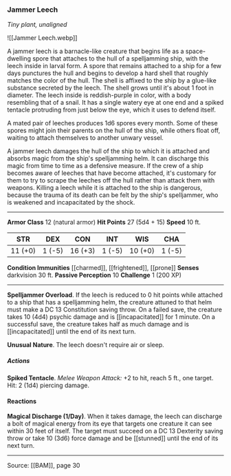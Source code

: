 ### Jammer Leech
_Tiny plant, unaligned_

![[Jammer Leech.webp]]

A jammer leech is a barnacle-like creature that begins life as a space-dwelling spore that attaches to the hull of a spelljamming ship, with the leech inside in larval form. A spore that remains attached to a ship for a few days punctures the hull and begins to develop a hard shell that roughly matches the color of the hull. The shell is affixed to the ship by a glue-like substance secreted by the leech. The shell grows until it's about 1 foot in diameter. The leech inside is reddish-purple in color, with a body resembling that of a snail. It has a single watery eye at one end and a spiked tentacle protruding from just below the eye, which it uses to defend itself.

A mated pair of leeches produces 1d6 spores every month. Some of these spores might join their parents on the hull of the ship, while others float off, waiting to attach themselves to another unwary vessel.

A jammer leech damages the hull of the ship to which it is attached and absorbs magic from the ship's spelljamming helm. It can discharge this magic from time to time as a defensive measure. If the crew of a ship becomes aware of leeches that have become attached, it's customary for them to try to scrape the leeches off the hull rather than attack them with weapons. Killing a leech while it is attached to the ship is dangerous, because the trauma of its death can be felt by the ship's spelljammer, who is weakened and incapacitated by the shock.




---

**Armor Class** 12 (natural armor)
**Hit Points** 27 (5d4 + 15)
**Speed** 10 ft.

| STR     | DEX     | CON     | INT     | WIS     | CHA     |
|---------|---------|---------|---------|---------|---------|
| 11 (+0) | 1 (-5) | 16 (+3) | 1 (-5) | 10 (+0) | 1 (-5) |

**Condition Immunities** [[charmed]], [[frightened]], [[prone]]
**Senses** darkvision 30 ft.
**Passive Perception** 10
**Challenge** 1 (200 XP)

---

**Spelljammer Overload**. If the leech is reduced to 0 hit points while attached to a ship that has a spelljamming helm, the creature attuned to that helm must make a DC 13 Constitution saving throw. On a failed save, the creature takes 10 (4d4) psychic damage and is [[incapacitated]] for 1 minute. On a successful save, the creature takes half as much damage and is [[incapacitated]] until the end of its next turn.

**Unusual Nature**. The leech doesn't require air or sleep.

##### Actions
**Spiked Tentacle**. _Melee Weapon Attack:_ +2 to hit, reach 5 ft., one target. Hit: 2 (1d4) piercing damage.

#### Reactions
**Magical Discharge (1/Day)**. When it takes damage, the leech can discharge a bolt of magical energy from its eye that targets one creature it can see within 30 feet of itself. The target must succeed on a DC 13 Dexterity saving throw or take 10 (3d6) force damage and be [[stunned]] until the end of its next turn.


---

Source: [[BAM]], page 30